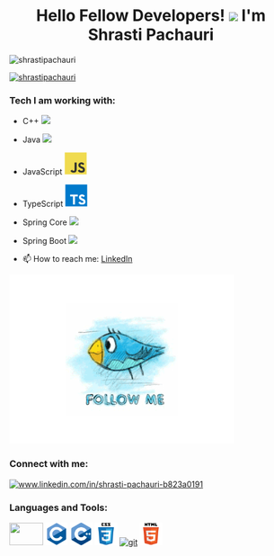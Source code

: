 <h1 align="center">Hello Fellow Developers! <img src="https://raw.githubusercontent.com/MartinHeinz/MartinHeinz/master/wave.gif" width="50px"> I'm Shrasti Pachauri</h1>

<p align="left"> <img src="https://komarev.com/ghpvc/?username=shrastipachauri&label=Profile%20views&color=0e75b6&style=flat" alt="shrastipachauri" /> </p>

<p align="left"> <a href="https://github.com/ryo-ma/github-profile-trophy" width="50px"><img src="https://github-profile-trophy.vercel.app/?username=shrastipachauri" alt="shrastipachauri" /></a> </p>

### Tech I am working with:
- C++ <img width='32px' src='https://raw.githubusercontent.com/rahulbanerjee26/githubAboutMeGenerator/main/icons/cpp.svg'> 
- Java <img width='70px' src='https://user-images.githubusercontent.com/77975418/135342048-728293fd-46fc-4238-821d-9084a316fadb.png'>
- JavaScript <img width='40px' src='https://raw.githubusercontent.com/devicons/devicon/master/icons/javascript/javascript-original.svg'>
- TypeScript <img width='40px' src='https://raw.githubusercontent.com/devicons/devicon/master/icons/typescript/typescript-original.svg'>
- Spring Core <img width='40px' src='https://www.vectorlogo.zone/logos/springio/springio-icon.svg'>
- Spring Boot <img width='40px' src='https://www.vectorlogo.zone/logos/springio/springio-icon.svg'>

- 📫 How to reach me: [LinkedIn](https://www.linkedin.com/in/shrasti-pachauri666/)

![Alt Text](https://github.com/ShrastiPachauri/ShrastiPachauri/blob/main/bird%20of%20twitter.gif)

### Connect with me:
<p align="left">
  <a href="https://www.linkedin.com/in/shrasti-pachauri666/" target="blank"><img align="center" src="https://cdn.jsdelivr.net/npm/simple-icons@3.0.1/icons/linkedin.svg" alt="www.linkedin.com/in/shrasti-pachauri-b823a0191" height="30" width="40" /></a>
</p>

### Languages and Tools:
<p align="left">
  <a href="https://getbootstrap.com" target="_blank"><img src="https://user-images.githubusercontent.com/77975418/135342048-728293fd-46fc-4238-821d-9084a316fadb.png" width="60" height="40" /></a>
  <a href="https://www.cprogramming.com/" target="_blank"><img src="https://raw.githubusercontent.com/devicons/devicon/master/icons/c/c-original.svg" alt="c" width="40" height="40" /></a>
  <a href="https://www.w3schools.com/cpp/" target="_blank"><img src="https://raw.githubusercontent.com/devicons/devicon/master/icons/cplusplus/cplusplus-original.svg" alt="cplusplus" width="40" height="40" /></a>
  <a href="https://www.w3schools.com/css/" target="_blank"><img src="https://raw.githubusercontent.com/devicons/devicon/master/icons/css3/css3-original-wordmark.svg" alt="css3" width="40" height="40" /></a>
  <a href="https://git-scm.com/" target="_blank"><img src="https://www.vectorlogo.zone/logos/git-scm/git-scm-icon.svg" alt="git" width="40" height="40" /></a>
  <a href="https://www.w3.org/html/" target="_blank"><img src="https://raw.githubusercontent.com/devicons/devicon/master/icons/html5/html5-original-wordmark.svg" alt="html5" width="40" height="40" /></a>
</p>
